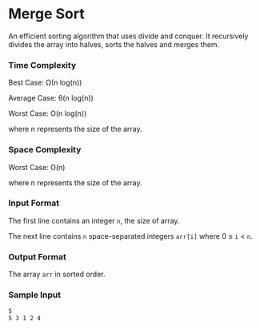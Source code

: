 # Merge Sort

An efficient sorting algorithm that uses divide and conquer. It recursively divides the array into halves, sorts the halves and merges them.


### Time Complexity

Best Case: Ω(n log(n))

Average Case: θ(n log(n))

Worst Case: O(n log(n))

where n represents the size of the array.


### Space Complexity

Worst Case: O(n)

where n represents the size of the array.


### Input Format

The first line contains an integer `n`, the size of array.

The next line contains `n` space-separated integers `arr[i]` where 0 ≤ `i` < `n`.


### Output Format

The array `arr` in sorted order.


### Sample Input

```
5
5 3 1 2 4
```

